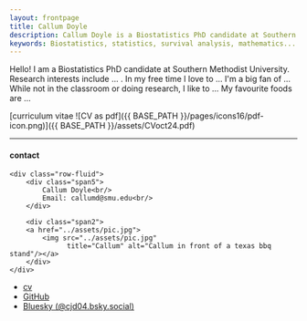 ```yaml
---
layout: frontpage
title: Callum Doyle
description: Callum Doyle is a Biostatistics PhD candidate at Southern Methodist University. 
keywords: Biostatistics, statistics, survival analysis, mathematics... etc.
---
```


Hello! I am a Biostatistics PhD candidate at Southern Methodist University. Research interests include ... .
In my free time I love to ... I'm a big fan of ... While not in the classroom or doing research, I like to ...
My favourite foods are ...


[curriculum vitae ![CV as pdf]({{ BASE_PATH }}/pages/icons16/pdf-icon.png)]({{ BASE_PATH }}/assets/CVoct24.pdf)<br/>


---


<div class="container">
<h4><a name="contact"></a>contact</h4>

    <div class="row-fluid">
        <div class="span5">
            Callum Doyle<br/>
            Email: callumd@smu.edu<br/>
        </div>

        <div class="span2">
        <a href="../assets/pic.jpg">
            <img src="../assets/pic.jpg"
                  title="Callum" alt="Callum in front of a texas bbq stand"/></a>
        </div>
    </div>
</div>

<div class="navbar">
  <div class="navbar-inner">
      <ul class="nav">
          <li><a href="{{ BASE_PATH }}/assets/CVoct24.pdf">cv</a></li>
          <li><a href="https://github.com/cjd04">GitHub</a></li>
          <li><a href="https://bsky.app/profile/cjd04.bsky.social">Bluesky (@cjd04.bsky.social)</a></li>
      </ul>
  </div>
</div>
